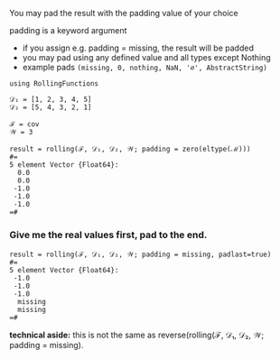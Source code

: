 You may pad the result with the padding value of your choice

padding is a keyword argument
- if you assign e.g. padding = missing, the result will be padded
- you may pad using any defined value and all types except Nothing
- example pads `(missing, 0, nothing, NaN, '∅', AbstractString)`

```
using RollingFunctions

𝒟₁ = [1, 2, 3, 4, 5]
𝒟₂ = [5, 4, 3, 2, 1]

ℱ = cov
𝒲 = 3

result = rolling(ℱ, 𝒟₁, 𝒟₂, 𝒲; padding = zero(eltype(ℳ)))
#=
5 element Vector {Float64}:
  0.0
  0.0
 -1.0
 -1.0
 -1.0
=#
```

### Give me the real values first, pad to the end.
```
result = rolling(ℱ, 𝒟₁, 𝒟₂, 𝒲; padding = missing, padlast=true)
#=
5 element Vector {Float64}:
 -1.0
 -1.0
 -1.0
  missing
  missing
=#
```
**technical aside:** this is not the same as reverse(rolling(ℱ, 𝒟₁, 𝒟₂, 𝒲; padding = missing).


